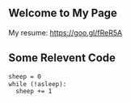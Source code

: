 ## Welcome to My Page
My resume: https://goo.gl/fReR5A

## Some Relevent Code

```markdown
sheep = 0
while (!asleep):
  sheep += 1
```
